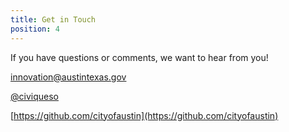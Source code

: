 ```yaml
---
title: Get in Touch
position: 4
---
```


If you have questions or comments, we want to hear from you! 

[innovation@austintexas.gov](mailto:innovation@austintexas.gov)

[@civiqueso](https://twitter.com/civiqueso?lang=en)

[https://github.com/cityofaustin](https://github.com/cityofaustin)
